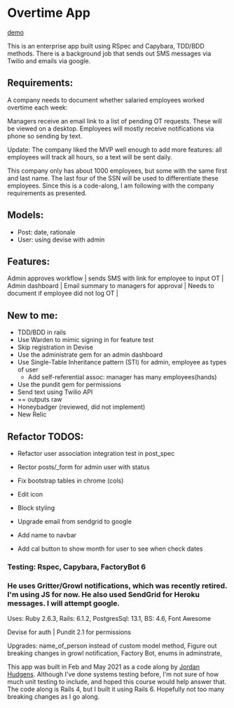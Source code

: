 # Overtime App
[demo](https://laurie-overtime.herokuapp.com/users/sign_in)

This is an enterprise app built using RSpec and Capybara, TDD/BDD methods. There is a background job that sends out SMS messages via Twilio and emails via google.


## Requirements:
A company needs to document whether salaried employees worked overtime each week:

Managers receive an email link to a list of pending OT requests. These will be viewed on a desktop.
Employees will mostly receive notifications via phone so sending by text.

Update: The company liked the MVP well enough to add more features: all employees will track all hours, so a text will be sent daily. 

This company only has about 1000 employees, but some with the same first and last name. The last four of the SSN will be used to differentiate these employees. Since this is a code-along, I am following with the company requirements as presented.

## Models: 
* Post: date, rationale
* User: using devise with admin

## Features:
Admin approves workflow | 
sends SMS with link for employee to input OT | 
Admin dashboard | 
Email summary to managers for approval | 
Needs to document if employee did not log OT | 

## New to me:
* TDD/BDD in rails
* Use Warden to mimic signing in for feature test
* Skip registration in Devise
* Use the administrate gem for an admin dashboard
* Use Single-Table Inheritance pattern (STI) for admin, employee as types of user
	* Add self-referential assoc: manager has many employees(hands)
* Use the pundit gem for permissions
* Send text using Twilio API
* == outputs raw
* Honeybadger (reviewed, did not implement)
* New Relic

## Refactor TODOS:
- Refactor user association integration test in post_spec
- Rector posts/_form for admin user with status
- Fix bootstrap tables in chrome (cols)
- Edit icon
- Block styling
- Upgrade email from sendgrid to google

- Add name to navbar
- Add cal button to show month for user to see when check dates
<!-- He uses STI, I'm using polymorphic (i think it's been a while. confirm if all is still good...) -->

### Testing: Rspec, Capybara, FactoryBot 6


### He uses Gritter/Growl notifications, which was recently retired. I'm using JS for now. He also used SendGrid for Heroku messages. I will attempt google.


Uses: Ruby 2.6.3, Rails: 6.1.2, PostgresSql: 13.1, BS: 4.6, Font Awesome


Devise for auth | 
Pundit 2.1 for permissions

Upgrades:  name_of_person instead of custom model method, 
Figure out breaking changes in growl notification, Factory Bot, enums in adminstrate,


This app was built in Feb and May 2021 as a code along by [Jordan Hudgens](https://www.udemy.com/course/professional-ruby-on-rails-coding-course/learn/lecture/5529548#overview). Although I've done systems testing before, I'm not sure of how much unit testing to include, and hoped this course would help answer that. The code along is Rails 4, but I built it using Rails 6. Hopefully not too many breaking changes as I go along. 

